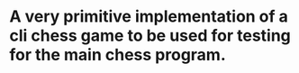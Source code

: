 # A very primitive implementation of a cli chess game to be used for testing for the main chess program.
